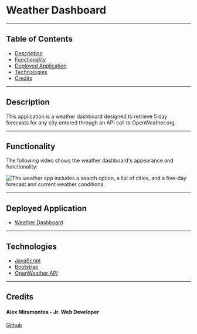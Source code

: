 # Weather Dashboard

---

## Table of Contents

- [Description](#description)
- [Functionality](#functionality)
- [Deployed Application](#deployed-application)
- [Technologies](#technologies)
- [Credits](#credits)

---

## Description

This application is a weather dashboard designed to retrieve 5 day forecasts for any city entered through an API call to OpenWeather.org. 

---

## Functionality

The following video shows the weather dashboard's appearance and functionality:

![The weather app includes a search option, a list of cities, and a five-day forecast and current weather conditions.](./assets/images/functional_weather_dashboard.gif)

---

## Deployed Application
- [Weather Dashboard](https://amiramonte.github.io/server-side-apis-weather-dashboard/)

---

## Technologies

- [JavaScript](https://www.javascript.com/)
- [Bootstrap](https://getbootstrap.com/)
- [OpenWeather API](https://openweathermap.org/api)

---

## Credits

#### Alex Miramontes - Jr. Web Developer
[Github](https://github.com/amiramonte)
